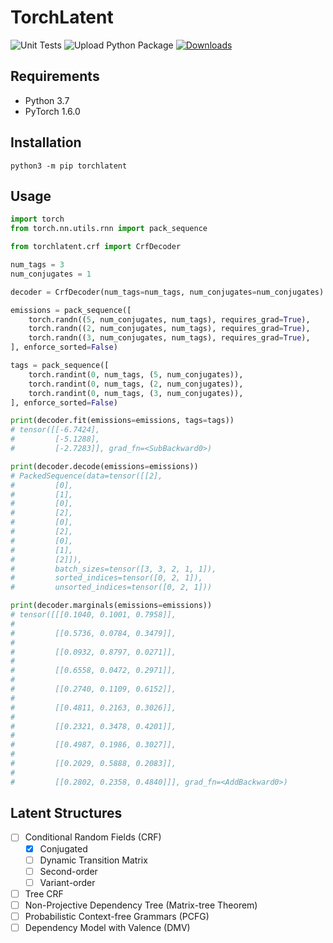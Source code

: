 # TorchLatent

![Unit Tests](https://github.com/speedcell4/torchlatent/workflows/Unit%20Tests/badge.svg)
![Upload Python Package](https://github.com/speedcell4/torchlatent/workflows/Upload%20Python%20Package/badge.svg)
[![Downloads](https://pepy.tech/badge/torchrua)](https://pepy.tech/project/torchrua)

## Requirements

- Python 3.7
- PyTorch 1.6.0

## Installation

`python3 -m pip torchlatent`

## Usage

```python
import torch
from torch.nn.utils.rnn import pack_sequence

from torchlatent.crf import CrfDecoder

num_tags = 3
num_conjugates = 1

decoder = CrfDecoder(num_tags=num_tags, num_conjugates=num_conjugates)

emissions = pack_sequence([
    torch.randn((5, num_conjugates, num_tags), requires_grad=True),
    torch.randn((2, num_conjugates, num_tags), requires_grad=True),
    torch.randn((3, num_conjugates, num_tags), requires_grad=True),
], enforce_sorted=False)

tags = pack_sequence([
    torch.randint(0, num_tags, (5, num_conjugates)),
    torch.randint(0, num_tags, (2, num_conjugates)),
    torch.randint(0, num_tags, (3, num_conjugates)),
], enforce_sorted=False)

print(decoder.fit(emissions=emissions, tags=tags))
# tensor([[-6.7424],
#         [-5.1288],
#         [-2.7283]], grad_fn=<SubBackward0>)

print(decoder.decode(emissions=emissions))
# PackedSequence(data=tensor([[2],
#         [0],
#         [1],
#         [0],
#         [2],
#         [0],
#         [2],
#         [0],
#         [1],
#         [2]]), 
#         batch_sizes=tensor([3, 3, 2, 1, 1]),
#         sorted_indices=tensor([0, 2, 1]),
#         unsorted_indices=tensor([0, 2, 1]))

print(decoder.marginals(emissions=emissions))
# tensor([[[0.1040, 0.1001, 0.7958]],
#
#         [[0.5736, 0.0784, 0.3479]],
#
#         [[0.0932, 0.8797, 0.0271]],
#
#         [[0.6558, 0.0472, 0.2971]],
#
#         [[0.2740, 0.1109, 0.6152]],
#
#         [[0.4811, 0.2163, 0.3026]],
#
#         [[0.2321, 0.3478, 0.4201]],
#
#         [[0.4987, 0.1986, 0.3027]],
#
#         [[0.2029, 0.5888, 0.2083]],
#
#         [[0.2802, 0.2358, 0.4840]]], grad_fn=<AddBackward0>)
```

## Latent Structures

- [ ] Conditional Random Fields (CRF)
    - [x] Conjugated
    - [ ] Dynamic Transition Matrix
    - [ ] Second-order
    - [ ] Variant-order
- [ ] Tree CRF
- [ ] Non-Projective Dependency Tree (Matrix-tree Theorem)
- [ ] Probabilistic Context-free Grammars (PCFG)
- [ ] Dependency Model with Valence (DMV)